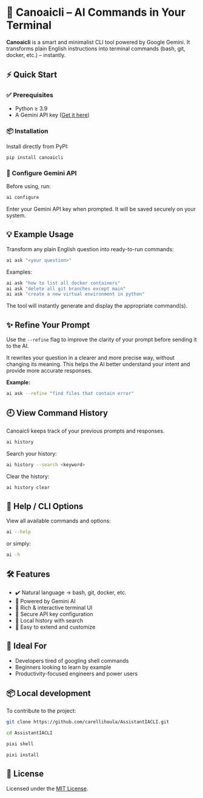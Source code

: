# 🧠 Canoaicli – AI Commands in Your Terminal

**Canoaicli** is a smart and minimalist CLI tool powered by Google Gemini. It transforms plain English instructions into terminal commands (bash, git, docker, etc.) – instantly.

## ⚡️ Quick Start

### ✅ Prerequisites

- Python ≥ 3.9
- A Gemini API key ([Get it here](https://makersuite.google.com/app/apikey))

### 📦 Installation

Install directly from PyPI:

```bash
pip install canoaicli
```

### 🔐 Configure Gemini API

Before using, run:

```bash
ai configure
```

Enter your Gemini API key when prompted. It will be saved securely on your system.

## 💡 Example Usage

Transform any plain English question into ready-to-run commands:

```bash
ai ask "<your question>"
```

Examples:

```bash
ai ask "how to list all docker containers"
ai ask "delete all git branches except main"
ai ask "create a new virtual environment in python"
```

The tool will instantly generate and display the appropriate command(s).

## ✨ Refine Your Prompt

Use the `--refine` flag to improve the clarity of your prompt before sending it to the AI.

It rewrites your question in a clearer and more precise way, without changing its meaning. This helps the AI better understand your intent and provide more accurate responses.

**Example:**

```bash
ai ask --refine "find files that contain error"
```

## 🕘 View Command History

Canoaicli keeps track of your previous prompts and responses.

```bash
ai history
```

Search your history:

```bash
ai history --search <keyword>
```

Clear the history:

```bash
ai history clear
```

## 📖 Help / CLI Options

View all available commands and options:

```bash
ai --help
```

or simply:

```bash
ai -h
```

## 🛠️ Features

- ✔️ Natural language → bash, git, docker, etc.
- 🧠 Powered by Gemini AI
- 🎨 Rich & interactive terminal UI
- 🔐 Secure API key configuration
- 📜 Local history with search
- 🧩 Easy to extend and customize

## 🤖 Ideal For

- Developers tired of googling shell commands
- Beginners looking to learn by example
- Productivity-focused engineers and power users

## 📦 Local development

To contribute to the project:

```bash
git clone https://github.com/carellihoula/AssistantIACLI.git
```

```bash
cd AssistantIACLI
```

```bash
pixi shell
```

```bash
pixi install
```

## 📄 License

Licensed under the [MIT License](https://github.com/carellihoula/AssistantIACLI/blob/master/LICENSE).
